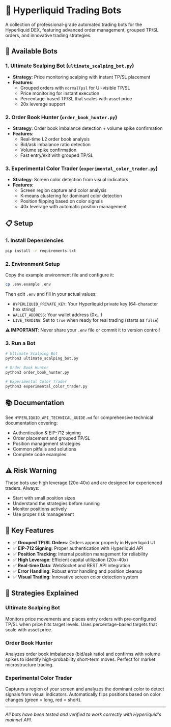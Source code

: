 # 🚀 Hyperliquid Trading Bots

A collection of professional-grade automated trading bots for the Hyperliquid DEX, featuring advanced order management, grouped TP/SL orders, and innovative trading strategies.

## 🤖 Available Bots

### 1. **Ultimate Scalping Bot** (`ultimate_scalping_bot.py`)
- **Strategy**: Price monitoring scalping with instant TP/SL placement
- **Features**: 
  - Grouped orders with `normalTpsl` for UI-visible TP/SL
  - Price monitoring for instant execution
  - Percentage-based TP/SL that scales with asset price
  - 20x leverage support

### 2. **Order Book Hunter** (`order_book_hunter.py`)
- **Strategy**: Order book imbalance detection + volume spike confirmation
- **Features**:
  - Real-time L2 order book analysis
  - Bid/ask imbalance ratio detection
  - Volume spike confirmation
  - Fast entry/exit with grouped TP/SL

### 3. **Experimental Color Trader** (`experimental_color_trader.py`)
- **Strategy**: Screen color detection from visual indicators
- **Features**:
  - Screen region capture and color analysis
  - K-means clustering for dominant color detection
  - Position flipping based on color signals
  - 40x leverage with automatic position management

## 📋 Setup

### 1. Install Dependencies
```bash
pip install -r requirements.txt
```

### 2. Environment Setup
Copy the example environment file and configure it:
```bash
cp .env.example .env
```

Then edit `.env` and fill in your actual values:
- `HYPERLIQUID_PRIVATE_KEY`: Your Hyperliquid private key (64-character hex string)
- `WALLET_ADDRESS`: Your wallet address (0x...)
- `LIVE_TRADING`: Set to `true` when ready for real trading (starts as `false`)

**⚠️ IMPORTANT**: Never share your `.env` file or commit it to version control!

### 3. Run a Bot
```bash
# Ultimate Scalping Bot
python3 ultimate_scalping_bot.py

# Order Book Hunter
python3 order_book_hunter.py

# Experimental Color Trader
python3 experimental_color_trader.py
```

## 📚 Documentation

See `HYPERLIQUID_API_TECHNICAL_GUIDE.md` for comprehensive technical documentation covering:
- Authentication & EIP-712 signing
- Order placement and grouped TP/SL
- Position management strategies
- Common pitfalls and solutions
- Complete code examples

## ⚠️ Risk Warning

These bots use high leverage (20x-40x) and are designed for experienced traders. Always:
- Start with small position sizes
- Understand the strategies before running
- Monitor positions actively
- Use proper risk management

## 🔧 Key Features

- ✅ **Grouped TP/SL Orders**: Orders appear properly in Hyperliquid UI
- ✅ **EIP-712 Signing**: Proper authentication with Hyperliquid API
- ✅ **Position Tracking**: Internal position management for reliability
- ✅ **High Leverage**: Efficient capital utilization (20x-40x)
- ✅ **Real-time Data**: WebSocket and REST API integration
- ✅ **Error Handling**: Robust error handling and position cleanup
- ✅ **Visual Trading**: Innovative screen color detection system

## 🎯 Strategies Explained

### Ultimate Scalping Bot
Monitors price movements and places entry orders with pre-configured TP/SL when price hits target levels. Uses percentage-based targets that scale with asset price.

### Order Book Hunter
Analyzes order book imbalances (bid/ask ratio) and confirms with volume spikes to identify high-probability short-term moves. Perfect for market microstructure trading.

### Experimental Color Trader
Captures a region of your screen and analyzes the dominant color to detect signals from visual indicators. Automatically flips positions based on color changes (green = long, red = short).

---

*All bots have been tested and verified to work correctly with Hyperliquid's mainnet API.*